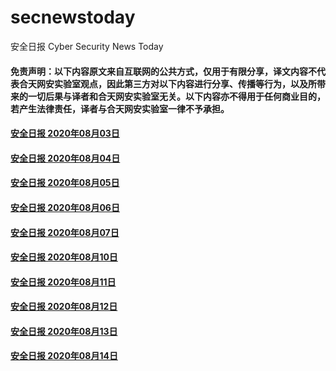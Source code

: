 # secnewstoday

安全日报 Cyber Security News Today

#### 免责声明：以下内容原文来自互联网的公共方式，仅用于有限分享，译文内容不代表合天网安实验室观点，因此第三方对以下内容进行分享、传播等行为，以及所带来的一切后果与译者和合天网安实验室无关。以下内容亦不得用于任何商业目的，若产生法律责任，译者与合天网安实验室一律不予承担。

#### [安全日报 2020年08月03日](https://github.com/hetianlab/secnewstoday/blob/master/Aug.2020/secnews-20200803.md)
#### [安全日报 2020年08月04日](https://github.com/hetianlab/secnewstoday/blob/master/Aug.2020/secnews-20200804.md)
#### [安全日报 2020年08月05日](https://github.com/hetianlab/secnewstoday/blob/master/Aug.2020/secnews-20200805.md)
#### [安全日报 2020年08月06日](https://github.com/hetianlab/secnewstoday/blob/master/Aug.2020/secnews-20200806.md)
#### [安全日报 2020年08月07日](https://github.com/hetianlab/secnewstoday/blob/master/Aug.2020/secnews-20200807.md)
#### [安全日报 2020年08月10日](https://github.com/hetianlab/secnewstoday/blob/master/Aug.2020/secnews-20200810.md)
#### [安全日报 2020年08月11日](https://github.com/hetianlab/secnewstoday/blob/master/Aug.2020/secnews-20200811.md)
#### [安全日报 2020年08月12日](https://github.com/hetianlab/secnewstoday/blob/master/Aug.2020/secnews-20200812.md)
#### [安全日报 2020年08月13日](https://github.com/hetianlab/secnewstoday/blob/master/Aug.2020/secnews-20200813.md)
#### [安全日报 2020年08月14日](https://github.com/hetianlab/secnewstoday/blob/master/Aug.2020/secnews-20200814.md)
